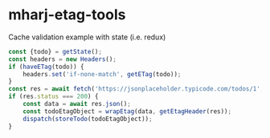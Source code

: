 # mharj-etag-tools

Cache validation example with state (i.e. redux)
```typescript
const {todo} = getState();
const headers = new Headers();
if (haveETag(todo)) {
	headers.set('if-none-match', getETag(todo));
}
const res = await fetch('https://jsonplaceholder.typicode.com/todos/1', {headers});
if (res.status === 200) {
    const data = await res.json();
	const todoEtagObject = wrapEtag(data, getEtagHeader(res));
	dispatch(storeTodo(todoEtagObject));
}
```
